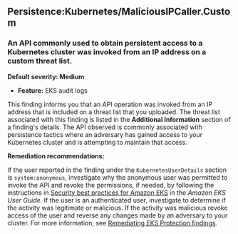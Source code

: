 Persistence:Kubernetes/MaliciousIPCaller.Custom
-----------------------------------------------

### An API commonly used to obtain persistent access to a Kubernetes cluster was invoked from an IP address on a custom threat list.

**Default severity: Medium**

* **Feature:** EKS audit logs

This finding informs you that an API operation was invoked from an IP address that is included on a threat list that you uploaded. The threat list associated with this finding is listed in the **Additional Information** section of a finding's details. The API observed is commonly associated with persistence tactics where an adversary has gained access to your Kubernetes cluster and is attempting to maintain that access.

**Remediation recommendations:**

If the user reported in the finding under the `KubernetesUserDetails` section is `system:anonymous`, investigate why the anonymous user was permitted to invoke the API and revoke the permissions, if needed, by following the instructions in [Security best practices for Amazon EKS](https://docs.aws.amazon.com/eks/latest/userguide/security-best-practices.html) in the *Amazon EKS User Guide*. If the user is an authenticated user, investigate to determine if the activity was legitimate or malicious. If the activity was malicious revoke access of the user and reverse any changes made by an adversary to your cluster. For more information, see [Remediating EKS Protection findings](./guardduty-remediate-kubernetes.html).